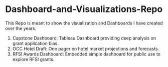 # Dashboard-and-Visualizations-Repo
This Repo is meant to show the visualization and Dashboards I have created over the years.

1.	Capstone Dashboard: Tableau Dashboard providing deep analysis on grant application bias. 
2.	OCC Hotel Draft: One pager on hotel market projections and forecasts.
3.	RFSI Awards Dashboard: Embedded simple dashboard for public use to explore RFSI grants.
